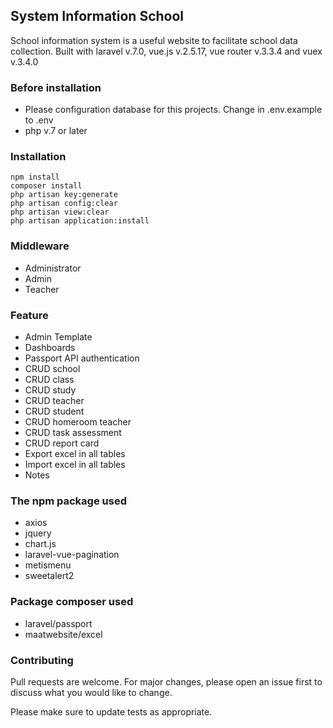 ## System Information School
School information system is a useful website to facilitate school data collection. Built with laravel v.7.0, vue.js v.2.5.17, vue router v.3.3.4 and vuex v.3.4.0
### Before installation
- Please configuration database for this projects. Change in .env.example to .env
- php v.7 or later
### Installation

```
npm install
composer install
php artisan key:generate
php artisan config:clear
php artisan view:clear
php artisan application:install
```
### Middleware
- Administrator
- Admin
- Teacher
### Feature
- Admin Template
- Dashboards
- Passport API authentication
- CRUD school
- CRUD class
- CRUD study
- CRUD teacher
- CRUD student
- CRUD homeroom teacher
- CRUD task assessment
- CRUD report card
- Export excel in all tables
- Import excel in all tables
- Notes
### The npm package used
- axios
- jquery
- chart.js
- laravel-vue-pagination
- metismenu
- sweetalert2
### Package composer used
- laravel/passport
- maatwebsite/excel
### Contributing
Pull requests are welcome. For major changes, please open an issue first to discuss what you would like to change.

Please make sure to update tests as appropriate.
